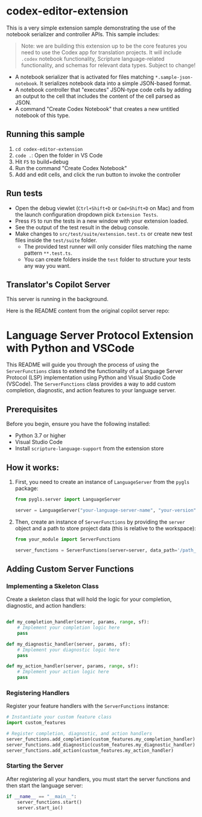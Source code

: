 # codex-editor-extension

This is a very simple extension sample demonstrating the use of the notebook serializer and controller APIs. This sample includes:

> Note: we are building this extension up to be the core features you need to use the Codex app for translation projects. It will include `.codex` notebook functionality, Scripture language-related functionality, and schemas for relevant data types. Subject to change!

-   A notebook serializer that is activated for files matching `*.sample-json-notebook`. It serializes notebook data into a simple JSON-based format.
-   A notebook controller that "executes" JSON-type code cells by adding an output to the cell that includes the content of the cell parsed as JSON.
-   A command "Create Codex Notebook" that creates a new untitled notebook of this type.

## Running this sample

1.  `cd codex-editor-extension`
1.  `code .`: Open the folder in VS Code
1.  Hit `F5` to build+debug
1.  Run the command "Create Codex Notebook"
1.  Add and edit cells, and click the run button to invoke the controller

## Run tests

-   Open the debug viewlet (`Ctrl+Shift+D` or `Cmd+Shift+D` on Mac) and from the launch configuration dropdown pick `Extension Tests`.
-   Press `F5` to run the tests in a new window with your extension loaded.
-   See the output of the test result in the debug console.
-   Make changes to `src/test/suite/extension.test.ts` or create new test files inside the `test/suite` folder.
    -   The provided test runner will only consider files matching the name pattern `**.test.ts`.
    -   You can create folders inside the `test` folder to structure your tests any way you want.

## Translator's Copilot Server

This server is running in the background.

Here is the README content from the original copilot server repo:

# Language Server Protocol Extension with Python and VSCode

This README will guide you through the process of using the `ServerFunctions` class to extend the functionality of a Language Server Protocol (LSP) implementation using Python and Visual Studio Code (VSCode). The `ServerFunctions` class provides a way to add custom completion, diagnostic, and action features to your language server.

## Prerequisites

Before you begin, ensure you have the following installed:

-   Python 3.7 or higher
-   Visual Studio Code
-   Install `scripture-language-support` from the extension store

## How it works:

1. First, you need to create an instance of `LanguageServer` from the `pygls` package:

    ```python
    from pygls.server import LanguageServer

    server = LanguageServer("your-language-server-name", "your-version")
    ```

2. Then, create an instance of `ServerFunctions` by providing the `server` object and a path to store project data (this is relative to the workspace):

    ```python
    from your_module import ServerFunctions

    server_functions = ServerFunctions(server=server, data_path='/path_to_project_data')
    ```

## Adding Custom Server Functions

### Implementing a Skeleton Class

Create a skeleton class that will hold the logic for your completion, diagnostic, and action handlers:

```python

def my_completion_handler(server, params, range, sf):
    # Implement your completion logic here
    pass

def my_diagnostic_handler(server, params, sf):
    # Implement your diagnostic logic here
    pass

def my_action_handler(server, params, range, sf):
    # Implement your action logic here
    pass
```

### Registering Handlers

Register your feature handlers with the `ServerFunctions` instance:

```python
# Instantiate your custom feature class
import custom_features

# Register completion, diagnostic, and action handlers
server_functions.add_completion(custom_features.my_completion_handler)
server_functions.add_diagnostic(custom_features.my_diagnostic_handler)
server_functions.add_action(custom_features.my_action_handler)
```

### Starting the Server

After registering all your handlers, you must start the server functions and then start the language server:

```python
if __name__ == "__main__":
    server_functions.start()
    server.start_io()
```
